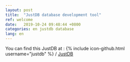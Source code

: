 ```yaml
---
layout: post
title:  "JustDB database development tool"
ref: welcome
date:   2019-10-24 09:48:44 +0800
categories: en justdb database
lang: en
---
```

You can find this JustDB at :
{% include icon-github.html username="justdb" %} /
[JustDB](https://github.com/justdb/)
